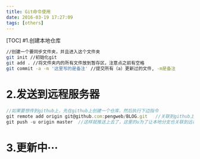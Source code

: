 ```yaml
---
title: Git命令使用
date: 2016-03-19 17:27:09
tags: [others]
---
```

[TOC]
#1.创建本地仓库

``` bash
//创建一个要同步文件夹，并且进入这个文件夹
git init //初始化git
git add . //将文件夹内的所有文件放到暂存区，注意点之前有空格
git commit -a -m '这里写的是备注' //提交所有（a）更新过的文件, -m是备注
```
# 2.发送到远程服务器
``` js
//如果要想传到github上，先在github上创建一个仓库，然后执行下边指令
git remote add origin git@github.com:pengweb/BLOG.git   //关联到github上，此时并没有在github上创建呢，只是关联上了
git push -u origin master  //这样就推送上去了，这里的u为了让本地分支也关联到远程服务器上的分支
```
# 3.更新中···